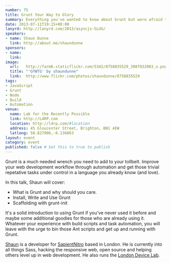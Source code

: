 ```yaml
---
number: 75
title: Grunt Your Way to Glory
summary: Everything you've wanted to know about Grunt but were afraid to ask.
date: 2013-07-11T19:15+00:00
lanyrd: http://lanyrd.com/2013/asyncjs-SLUG/
speakers:
- name: Shaun Dunne
  link: http://about.me/shaundunne
sponsors:
- name:
  link:
image:
  url:   http://farm6.staticflickr.com/5342/8758835529_308f032003_o.png
  title: "'GYWTG' by shaundunne"
  link:  http://www.flickr.com/photos/shaundunne/8758835529
tags:
- JavaScript
- Grunt
- Node
- Build
- Automation
venue:
  name: Lab for the Recently Possible
  link: http://L4RP.com
  location: http://l4rp.com/#location
  address: 45 Gloucester Street, Brighton, BN1 4EW
  latlong: 50.827006,-0.136063
layout: event
category: event
published: false # Set this to true to publish
---
```


Grunt is a much needed wrench you need to add to your tollbelt. Improve your web development workflow through automation and get those trivial repetative tasks under control in a language you already know (and love).

In this talk, Shaun will cover:

* What is Grunt and why should you care.
* Install, Write and Use Grunt
* Scaffolding with grunt-init

It's a solid introduction to using Grunt if you've never used it before and maybe some additional goodies for those who are already using it. Whatever your experience with build scripts and task automation, you will leave with the urge to bin those Ant scripts and get up and running with Grunt.

[Shaun][shaun] is a developer for [SapientNitro][sape] based in London. He is currently into all things Sass, hacking the responsive web, open source and helping others level up in web development. He also runs the [London Device Lab][odl].

[shaun]: http://about.me/shaundunne
[sape]: http://www.sapientnitro.com
[odl]: http://shaundunne.github.io/deviceLibrary